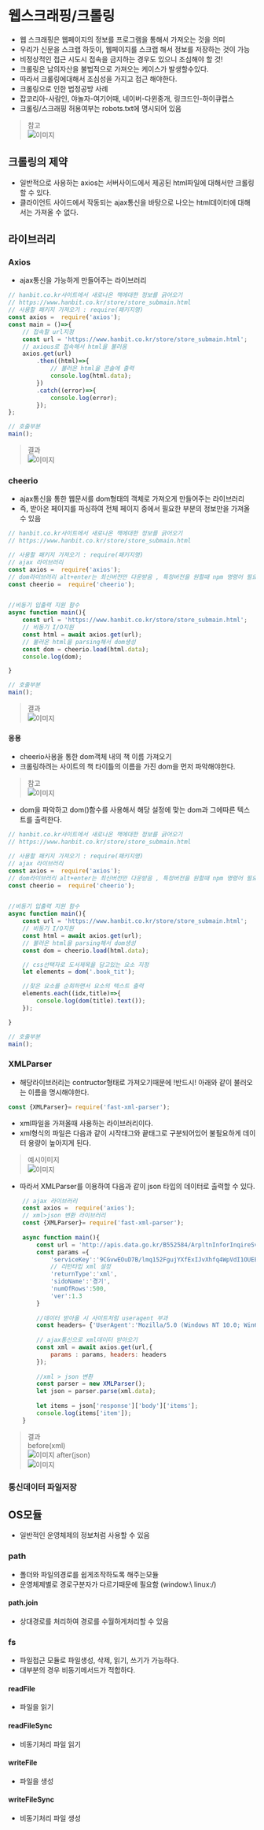 # 웹스크래핑/크롤링
* 웹 스크래핑은 웹페이지의 정보를 프로그램을 통해서 가져오는 것을 의미
* 우리가 신문을 스크랩 하듯이, 웹페이지를 스크랩 해서 정보를 저장하는 것이 가능
* 비정상적인 접근 시도시 접속을 금지하는 경우도 있으니 조심해야 할 것!
* 크롤링은 남의자산을 불법적으로 가져오는 케이스가 발생할수있다.
* 따라서 크롤링에대해서 조심성을 가지고 접근 해야한다.
* 크롤링으로 인한 법정공방 사례
* 잡코리아-사람인, 야놀자-여기어때, 네이버-다윈중개, 링크드인-하이큐랩스
* 크롤링/스크래핑 허용여부는 robots.txt에 명시되어 있음
> 참고 <br>
> ![이미지](../.../../imgs/result0210012.png)

## 크롤링의 제약
* 일반적으로 사용하는 axios는 서버사이드에서 제공된 html파일에 대해서만 크롤링 할 수 있다.
* 클라이언트 사이드에서 작동되는 ajax통신을 바탕으로 나오는 html데이터에 대해서는 가져올 수 없다.

## 라이브러리
### Axios
* ajax통신을 가능하게 만들어주는 라이브러리
```javascript
// hanbit.co.kr사이트에서 새로나온 책에대한 정보를 긁어오기
// https://www.hanbit.co.kr/store/store_submain.html
// 사용할 패키지 가져오기 : require(패키지명)
const axios =  require('axios');
const main = ()=>{
    // 접속할 url지정
    const url = 'https://www.hanbit.co.kr/store/store_submain.html';
    // axious로 접속해서 html을 불러옴
    axios.get(url)
        .then((html)=>{
            // 불러온 html을 콘솔에 출력
            console.log(html.data);
        })
        .catch((error)=>{
            console.log(error);
        });
};

// 호출부분
main();
```
> 결과<br>
> ![이미지](../../imgs/result0210008.png)

### cheerio
* ajax통신을 통한 웹문서를 dom형태의 객체로 가져오게 만들어주는 라이브러리
* 즉, 받아온 페이지를 파싱하여 전체 페이지 중에서 필요한 부분의 정보만을 가져올 수 있음
```javascript
// hanbit.co.kr사이트에서 새로나온 책에대한 정보를 긁어오기
// https://www.hanbit.co.kr/store/store_submain.html

// 사용할 패키지 가져오기 : require(패키지명)
// ajax 라이브러리
const axios =  require('axios');
// dom라이브러리 alt+enter는 최신버전만 다운받음 , 특정버전을 원할때 npm 명령어 필요
const cheerio =  require('cheerio');


//비동기 입출력 지원 함수
async function main(){
    const url = 'https://www.hanbit.co.kr/store/store_submain.html';
    // 비동기 I/O지원
    const html = await axios.get(url);
    // 불러온 html을 parsing해서 dom생성
    const dom = cheerio.load(html.data);
    console.log(dom);

}

// 호출부분
main();

```
> 결과<br>
> ![이미지](../../imgs/result0210010.png)



#### 응용 
* cheerio사용을 통한 dom객체 내의 책 이름 가져오기
* 크롤링하려는 사이트의 책 타이틀의 이름을 가진 dom을 먼저 파악해야한다.
> 참고 <br>
> ![이미지](../../imgs/result0210011.png)

* dom을 파악하고 dom()함수를 사용해서 해당 설정에 맞는 dom과 그에따른 텍스트를 출력한다.
```javascript
// hanbit.co.kr사이트에서 새로나온 책에대한 정보를 긁어오기
// https://www.hanbit.co.kr/store/store_submain.html

// 사용할 패키지 가져오기 : require(패키지명)
// ajax 라이브러리
const axios =  require('axios');
// dom라이브러리 alt+enter는 최신버전만 다운받음 , 특정버전을 원할때 npm 명령어 필요
const cheerio =  require('cheerio');


//비동기 입출력 지원 함수
async function main(){
    const url = 'https://www.hanbit.co.kr/store/store_submain.html';
    // 비동기 I/O지원
    const html = await axios.get(url);
    // 불러온 html을 parsing해서 dom생성
    const dom = cheerio.load(html.data);

    // css선택자로 도서제목을 담고있는 요소 지정
    let elements = dom('.book_tit');

    //찾은 요소를 순회하면서 요소의 텍스트 출력
    elements.each((idx,title)=>{
        console.log(dom(title).text());
    });

}

// 호출부분
main();
```

### XMLParser
* 해당라이브러리는 contructor형태로 가져오기때문에 !반드시! 아래와 같이 불러오는 이름을 명시해야한다.
```javascript
const {XMLParser}= require('fast-xml-parser');
```
* xml파일을 가져올때 사용하는 라이브러리이다.
* xml형식의 파일은 다음과 같이 시작태그와 끝태그로 구분되어있어 불필요하게 데이터 용량이 높아지게 된다.
> 예시이미지 <br>
> ![이미지](../../imgs/result0213001.png)

* 따라서 XMLParser를 이용하여 다음과 같이 json 타입의 데이터로 출력할 수 있다.
```javascript
    // ajax 라이브러리
    const axios =  require('axios');
    // xml>json 변환 라이브러리
    const {XMLParser}= require('fast-xml-parser');
    
    async function main(){
        const url = 'http://apis.data.go.kr/B552584/ArpltnInforInqireSvc/getCtprvnRltmMesureDnsty';
        const params ={
            'serviceKey':'9CGvwEOuD7B/lmq152FgujYXfExIJvXhfq4WpVdI1OUEEnpVV24skweMDzXeZ4blzuZg3wYY9bmT4PPwJqWCAw==',
            // 리턴타입 xml 설정
            'returnType':'xml',
            'sidoName':'경기',
            'numOfRows':500,
            'ver':1.3
        }
        
        //데이터 받아올 시 사이트처럼 useragent 부과
        const headers= {'UserAgent':'Mozilla/5.0 (Windows NT 10.0; Win64; x64) AppleWebKit/537.36 (KHTML, like Gecko) Chrome/109.0.0.0 Safari/537.36 Edg/109.0.1518.78'};
        
        // ajax통신으로 xml데이터 받아오기
        const xml = await axios.get(url,{
            params : params, headers: headers
        });
        
        //xml > json 변환
        const parser = new XMLParser();
        let json = parser.parse(xml.data);
        
        let items = json['response']['body']['items'];
        console.log(items['item']);
    }
```
> 결과 <br>
> before(xml) <br>
> ![이미지](../../imgs/result0213003.png)
> after(json)<br>
> ![이미지](../../imgs/result0213002.png)

### 통신데이터 파일저장


## OS모듈
* 일반적인 운영체제의 정보처럼 사용할 수 있음
### path
* 폴더와 파일의경로를 쉽게조작하도록 해주는모듈
* 운영체제별로 경로구분자가 다르기때문에 필요함 (window:\ linux:/)

#### path.join
* 상대경로를 처리하여 경로를 수월하게처리할 수 있음

### fs
* 파일접근 모듈로 파일생성, 삭제, 읽기, 쓰기가 가능하다.
* 대부분의 경우 비동기메서드가 적합하다.

#### readFile
* 파일을 읽기

#### readFileSync
* 비동기처리 파일 읽기

#### writeFile
* 파일을 생성

#### writeFileSync
* 비동기처리 파일 생성